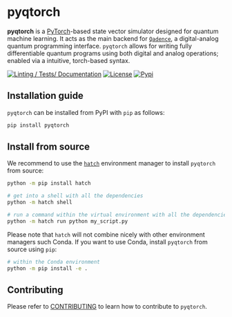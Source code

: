# pyqtorch

**pyqtorch** is a [PyTorch](https://pytorch.org/)-based state vector simulator designed for quantum machine learning.
It acts as the main backend for [`Qadence`](https://github.com/pasqal-io/qadence), a digital-analog quantum programming interface.
`pyqtorch` allows for writing fully differentiable quantum programs using both digital and analog operations; enabled via a intuitive, torch-based syntax.

[![Linting / Tests/ Documentation](https://github.com/pasqal-io/pyqtorch/actions/workflows/test.yml/badge.svg)](https://github.com/pasqal-io/pyqtorch/actions/workflows/test.yml)
[![License](https://img.shields.io/badge/License-Apache_2.0-blue.svg)](https://opensource.org/licenses/Apache-2.0)
[![Pypi](https://badge.fury.io/py/pyqtorch.svg)](https://pypi.org/project/pyqtorch/)


## Installation guide

`pyqtorch` can be installed from PyPI with `pip` as follows:

```bash
pip install pyqtorch
```

## Install from source

We recommend to use the [`hatch`](https://hatch.pypa.io/latest/) environment manager to install `pyqtorch` from source:

```bash
python -m pip install hatch

# get into a shell with all the dependencies
python -m hatch shell

# run a command within the virtual environment with all the dependencies
python -m hatch run python my_script.py
```

Please note that `hatch` will not combine nicely with other environment managers such Conda. If you want to use Conda, install `pyqtorch` from source using `pip`:

```bash
# within the Conda environment
python -m pip install -e .
```

## Contributing

Please refer to [CONTRIBUTING](CONTRIBUTING.md) to learn how to contribute to `pyqtorch`.

